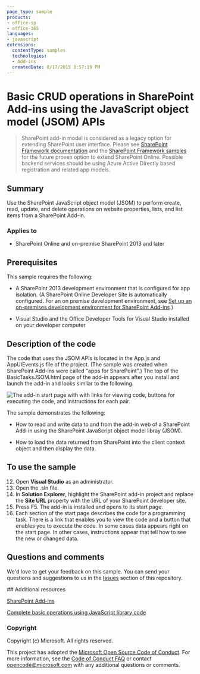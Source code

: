 ```yaml
---
page_type: sample
products:
- office-sp
- office-365
languages:
- javascript
extensions:
  contentType: samples
  technologies:
  - Add-ins
  createdDate: 8/17/2015 3:57:19 PM
---
```


# Basic CRUD operations in SharePoint Add-ins using the JavaScript object model (JSOM) APIs

> SharePoint add-in model is considered as a legacy option for extending SharePoint user interface. Please see [SharePoint Framework documentation](https://aka.ms/spfx) and the [SharePoint Framework samples](https://aka.ms/spfx-webparts) for the future proven option to extend SharePoint Online. Possible backend services should be using Azure Active Directly based registration and related app models.

## Summary
Use the SharePoint JavaScript object model (JSOM) to perform create, read, update, and delete operations on website properties, lists, and list items from a SharePoint Add-in.

### Applies to ###
-  SharePoint Online and on-premise SharePoint 2013 and later 

## Prerequisites ##
This sample requires the following:


- A SharePoint 2013 development environment that is configured for app isolation. (A SharePoint Online Developer Site is automatically configured. For an on premise development environment, see [Set up an on-premises development environment for SharePoint Add-ins](https://msdn.microsoft.com/library/office/fp179923.aspx).) 


- Visual Studio and the Office Developer Tools for Visual Studio installed on your developer computer 


## Description of the code ##
The code that uses the JSOM APIs is located in the App.js and AppUIEvents.js file of the project. (The sample was created when SharePoint Add-ins were called "apps for SharePoint".) The top of the BasicTasksJSOM.html page of the add-in appears after you install and launch the add-in and looks similar to the following.

![The add-in start page with with links for viewing code, buttons for executing the code, and instructions for each pair.](/description/fig1.png) 



The sample demonstrates the following:


- How to read and write data to and from the add-in web of a SharePoint Add-in using the SharePoint JavaScript object model libray (JSOM).


- How to load the data returned from SharePoint into the client context object and then display the data. 


## To use the sample #

12. Open **Visual Studio** as an administrator.
13. Open the .sln file.
13. In **Solution Explorer**, highlight the SharePoint add-in project and replace the **Site URL** property with the URL of your SharePoint developer site.
14. Press F5. The add-in is installed and opens to its start page.
16. Each section of the start page describes the code for a programming task. There is a link that enables you to view the code and a button that enables you to execute the code. In some cases data appears right on the start page. In other cases, instructions appear that tell how to see the new or changed data.


## Questions and comments

We'd love to get your feedback on this sample. You can send your questions and suggestions to us in the [Issues](https://github.com/OfficeDev/SharePoint-Add-in-JSOM-BasicDataOperations/issues) section of this repository.
  
<a name="resources"/>
## Additional resources

[SharePoint Add-ins](https://msdn.microsoft.com/library/office/fp179930.aspx)

[Complete basic operations using JavaScript library code](https://msdn.microsoft.com/library/office/jj163201.aspx)

### Copyright ###

Copyright (c) Microsoft. All rights reserved.






This project has adopted the [Microsoft Open Source Code of Conduct](https://opensource.microsoft.com/codeofconduct/). For more information, see the [Code of Conduct FAQ](https://opensource.microsoft.com/codeofconduct/faq/) or contact [opencode@microsoft.com](mailto:opencode@microsoft.com) with any additional questions or comments.
